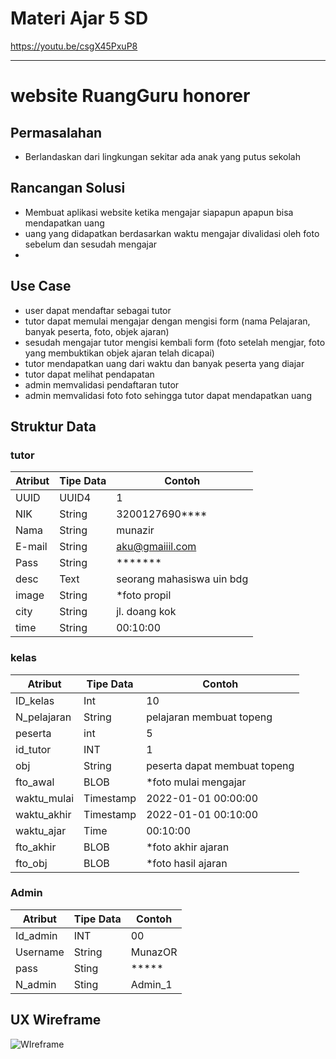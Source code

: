 # Materi Ajar 5 SD
https://youtu.be/csgX45PxuP8

-----------------------------------------------------------
# website RuangGuru honorer

## Permasalahan
- Berlandaskan dari lingkungan sekitar ada anak yang putus sekolah

## Rancangan Solusi
- Membuat aplikasi website ketika mengajar siapapun apapun bisa mendapatkan uang
- uang yang didapatkan berdasarkan waktu mengajar divalidasi oleh foto sebelum dan sesudah mengajar
-  
## Use Case
- user dapat mendaftar sebagai tutor
- tutor dapat memulai mengajar dengan mengisi form (nama Pelajaran, banyak peserta, foto, objek ajaran)
- sesudah mengajar tutor mengisi kembali form (foto setelah mengjar, foto yang membuktikan objek ajaran telah dicapai)
- tutor mendapatkan uang dari waktu dan banyak peserta yang diajar
- tutor dapat melihat pendapatan
- admin memvalidasi pendaftaran tutor
- admin memvalidasi foto foto sehingga tutor dapat mendapatkan uang

## Struktur Data

### tutor
Atribut|Tipe Data|Contoh
---|---|---
UUID|UUID4|1
NIK|String|3200127690****
Nama|String|munazir
E-mail|String|aku@gmaiiil.com
Pass|String|*******
desc|Text|seorang mahasiswa uin bdg
image|String|*foto propil
city|String|jl. doang kok
time|String|00:10:00

### kelas
Atribut|Tipe Data|Contoh
---|---|---
ID_kelas|Int|10
N_pelajaran|String|pelajaran membuat topeng
peserta|int|5
id_tutor|INT|1
obj|String|peserta dapat membuat topeng
fto_awal|BLOB|*foto mulai mengajar
waktu_mulai|Timestamp|2022-01-01 00:00:00
waktu_akhir|Timestamp|2022-01-01 00:10:00
waktu_ajar|Time|00:10:00
fto_akhir|BLOB| *foto akhir ajaran
fto_obj|BLOB|*foto hasil ajaran

### Admin
Atribut|Tipe Data|Contoh
---|---|---
Id_admin|INT|00
Username|String|MunazOR
pass|Sting|*****
N_admin|Sting|Admin_1

## UX Wireframe
![WIreframe](https://user-images.githubusercontent.com/78277922/190235924-21759635-0039-433f-a5b2-8353317cb66e.jpg)
